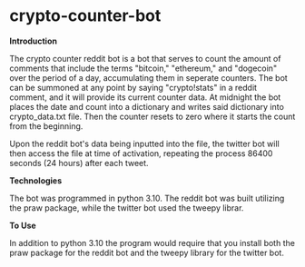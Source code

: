 # crypto-counter-bot
**Introduction**

The crypto counter reddit bot is a bot that serves to count the amount of comments that include the terms "bitcoin," "ethereum," and "dogecoin" over the period of a day, accumulating them in seperate counters. The bot can be summoned at any point by saying "crypto!stats" in a reddit comment, and it will provide its current counter data. At midnight the bot places the date and count into a dictionary and writes said dictionary into crypto_data.txt file. Then the counter resets to zero where it starts the count from the beginning. 

Upon the reddit bot's data being inputted into the file, the twitter bot will then access the file at time of activation, repeating the process 86400 seconds (24 hours) after each tweet. 


**Technologies**

The bot was programmed in python 3.10. The reddit bot was built utilizing the praw package, while the twitter bot used the tweepy librar. 


**To Use**

In addition to python 3.10 the program would require that you install both the praw package for the reddit bot and the tweepy library for the twitter bot. 
